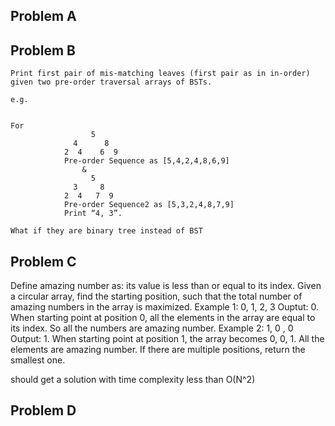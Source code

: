 Problem A
----------


Problem B
----------
```
Print first pair of mis-matching leaves (first pair as in in-order) given two pre-order traversal arrays of BSTs. 

e.g.


For
                  5
              4      8
            2  4    6  9
            Pre-order Sequence as [5,4,2,4,8,6,9]
                &
                  5
              3     8
            2  4   7  9
            Pre-order Sequence2 as [5,3,2,4,8,7,9]
            Print “4, 3”.

What if they are binary tree instead of BST
```

Problem C
-----------
Define amazing number as: its value is less than or equal to its index. Given a circular array, find the starting position, such that the total number of amazing numbers in the array is maximized. 
Example 1: 0, 1, 2, 3 
Ouptut: 0. When starting point at position 0, all the elements in the array are equal to its index. So all the numbers are amazing number. 
Example 2: 1, 0 , 0 
Output: 1. When starting point at position 1, the array becomes 0, 0, 1. All the elements are amazing number. 
If there are multiple positions, return the smallest one. 

should get a solution with time complexity less than O(N^2)


Problem D
-----------

